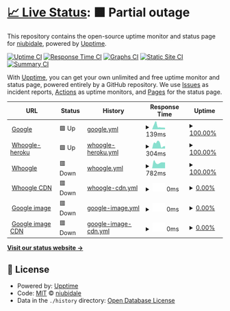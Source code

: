 # [📈 Live Status](https://niubidale.github.io/upptime): <!--live status--> **🟧 Partial outage**

This repository contains the open-source uptime monitor and status page for [niubidale](https://niubidale.github.io/upptime), powered by [Upptime](https://github.com/upptime/upptime).

[![Uptime CI](https://github.com/niubidale/upptime/workflows/Uptime%20CI/badge.svg)](https://github.com/niubidale/upptime/actions?query=workflow%3A%22Uptime+CI%22)
[![Response Time CI](https://github.com/niubidale/upptime/workflows/Response%20Time%20CI/badge.svg)](https://github.com/niubidale/upptime/actions?query=workflow%3A%22Response+Time+CI%22)
[![Graphs CI](https://github.com/niubidale/upptime/workflows/Graphs%20CI/badge.svg)](https://github.com/niubidale/upptime/actions?query=workflow%3A%22Graphs+CI%22)
[![Static Site CI](https://github.com/niubidale/upptime/workflows/Static%20Site%20CI/badge.svg)](https://github.com/niubidale/upptime/actions?query=workflow%3A%22Static+Site+CI%22)
[![Summary CI](https://github.com/niubidale/upptime/workflows/Summary%20CI/badge.svg)](https://github.com/niubidale/upptime/actions?query=workflow%3A%22Summary+CI%22)

With [Upptime](https://upptime.js.org), you can get your own unlimited and free uptime monitor and status page, powered entirely by a GitHub repository. We use [Issues](https://github.com/niubidale/upptime/issues) as incident reports, [Actions](https://github.com/niubidale/upptime/actions) as uptime monitors, and [Pages](https://niubidale.github.io/upptime) for the status page.

<!--start: status pages-->
<!-- This summary is generated by Upptime (https://github.com/upptime/upptime) -->
<!-- Do not edit this manually, your changes will be overwritten -->
<!-- prettier-ignore -->
| URL | Status | History | Response Time | Uptime |
| --- | ------ | ------- | ------------- | ------ |
| <img alt="" src="https://icons.duckduckgo.com/ip3/www.google.com.ico" height="13"> [Google](https://www.google.com) | 🟩 Up | [google.yml](https://github.com/niubidale/upptime/commits/HEAD/history/google.yml) | <details><summary><img alt="Response time graph" src="./graphs/google/response-time-week.png" height="20"> 139ms</summary><br><a href="https://niubidale.github.io/upptime/history/google"><img alt="Response time 103" src="https://img.shields.io/endpoint?url=https%3A%2F%2Fraw.githubusercontent.com%2Fniubidale%2Fupptime%2FHEAD%2Fapi%2Fgoogle%2Fresponse-time.json"></a><br><a href="https://niubidale.github.io/upptime/history/google"><img alt="24-hour response time 67" src="https://img.shields.io/endpoint?url=https%3A%2F%2Fraw.githubusercontent.com%2Fniubidale%2Fupptime%2FHEAD%2Fapi%2Fgoogle%2Fresponse-time-day.json"></a><br><a href="https://niubidale.github.io/upptime/history/google"><img alt="7-day response time 139" src="https://img.shields.io/endpoint?url=https%3A%2F%2Fraw.githubusercontent.com%2Fniubidale%2Fupptime%2FHEAD%2Fapi%2Fgoogle%2Fresponse-time-week.json"></a><br><a href="https://niubidale.github.io/upptime/history/google"><img alt="30-day response time 122" src="https://img.shields.io/endpoint?url=https%3A%2F%2Fraw.githubusercontent.com%2Fniubidale%2Fupptime%2FHEAD%2Fapi%2Fgoogle%2Fresponse-time-month.json"></a><br><a href="https://niubidale.github.io/upptime/history/google"><img alt="1-year response time 103" src="https://img.shields.io/endpoint?url=https%3A%2F%2Fraw.githubusercontent.com%2Fniubidale%2Fupptime%2FHEAD%2Fapi%2Fgoogle%2Fresponse-time-year.json"></a></details> | <details><summary><a href="https://niubidale.github.io/upptime/history/google">100.00%</a></summary><a href="https://niubidale.github.io/upptime/history/google"><img alt="All-time uptime 100.00%" src="https://img.shields.io/endpoint?url=https%3A%2F%2Fraw.githubusercontent.com%2Fniubidale%2Fupptime%2FHEAD%2Fapi%2Fgoogle%2Fuptime.json"></a><br><a href="https://niubidale.github.io/upptime/history/google"><img alt="24-hour uptime 100.00%" src="https://img.shields.io/endpoint?url=https%3A%2F%2Fraw.githubusercontent.com%2Fniubidale%2Fupptime%2FHEAD%2Fapi%2Fgoogle%2Fuptime-day.json"></a><br><a href="https://niubidale.github.io/upptime/history/google"><img alt="7-day uptime 100.00%" src="https://img.shields.io/endpoint?url=https%3A%2F%2Fraw.githubusercontent.com%2Fniubidale%2Fupptime%2FHEAD%2Fapi%2Fgoogle%2Fuptime-week.json"></a><br><a href="https://niubidale.github.io/upptime/history/google"><img alt="30-day uptime 100.00%" src="https://img.shields.io/endpoint?url=https%3A%2F%2Fraw.githubusercontent.com%2Fniubidale%2Fupptime%2FHEAD%2Fapi%2Fgoogle%2Fuptime-month.json"></a><br><a href="https://niubidale.github.io/upptime/history/google"><img alt="1-year uptime 100.00%" src="https://img.shields.io/endpoint?url=https%3A%2F%2Fraw.githubusercontent.com%2Fniubidale%2Fupptime%2FHEAD%2Fapi%2Fgoogle%2Fuptime-year.json"></a></details>
| <img alt="" src="https://icons.duckduckgo.com/ip3/laisou.herokuapp.com.ico" height="13"> [Whoogle-heroku](https://laisou.herokuapp.com) | 🟩 Up | [whoogle-heroku.yml](https://github.com/niubidale/upptime/commits/HEAD/history/whoogle-heroku.yml) | <details><summary><img alt="Response time graph" src="./graphs/whoogle-heroku/response-time-week.png" height="20"> 304ms</summary><br><a href="https://niubidale.github.io/upptime/history/whoogle-heroku"><img alt="Response time 708" src="https://img.shields.io/endpoint?url=https%3A%2F%2Fraw.githubusercontent.com%2Fniubidale%2Fupptime%2FHEAD%2Fapi%2Fwhoogle-heroku%2Fresponse-time.json"></a><br><a href="https://niubidale.github.io/upptime/history/whoogle-heroku"><img alt="24-hour response time 161" src="https://img.shields.io/endpoint?url=https%3A%2F%2Fraw.githubusercontent.com%2Fniubidale%2Fupptime%2FHEAD%2Fapi%2Fwhoogle-heroku%2Fresponse-time-day.json"></a><br><a href="https://niubidale.github.io/upptime/history/whoogle-heroku"><img alt="7-day response time 304" src="https://img.shields.io/endpoint?url=https%3A%2F%2Fraw.githubusercontent.com%2Fniubidale%2Fupptime%2FHEAD%2Fapi%2Fwhoogle-heroku%2Fresponse-time-week.json"></a><br><a href="https://niubidale.github.io/upptime/history/whoogle-heroku"><img alt="30-day response time 1027" src="https://img.shields.io/endpoint?url=https%3A%2F%2Fraw.githubusercontent.com%2Fniubidale%2Fupptime%2FHEAD%2Fapi%2Fwhoogle-heroku%2Fresponse-time-month.json"></a><br><a href="https://niubidale.github.io/upptime/history/whoogle-heroku"><img alt="1-year response time 708" src="https://img.shields.io/endpoint?url=https%3A%2F%2Fraw.githubusercontent.com%2Fniubidale%2Fupptime%2FHEAD%2Fapi%2Fwhoogle-heroku%2Fresponse-time-year.json"></a></details> | <details><summary><a href="https://niubidale.github.io/upptime/history/whoogle-heroku">100.00%</a></summary><a href="https://niubidale.github.io/upptime/history/whoogle-heroku"><img alt="All-time uptime 100.00%" src="https://img.shields.io/endpoint?url=https%3A%2F%2Fraw.githubusercontent.com%2Fniubidale%2Fupptime%2FHEAD%2Fapi%2Fwhoogle-heroku%2Fuptime.json"></a><br><a href="https://niubidale.github.io/upptime/history/whoogle-heroku"><img alt="24-hour uptime 100.00%" src="https://img.shields.io/endpoint?url=https%3A%2F%2Fraw.githubusercontent.com%2Fniubidale%2Fupptime%2FHEAD%2Fapi%2Fwhoogle-heroku%2Fuptime-day.json"></a><br><a href="https://niubidale.github.io/upptime/history/whoogle-heroku"><img alt="7-day uptime 100.00%" src="https://img.shields.io/endpoint?url=https%3A%2F%2Fraw.githubusercontent.com%2Fniubidale%2Fupptime%2FHEAD%2Fapi%2Fwhoogle-heroku%2Fuptime-week.json"></a><br><a href="https://niubidale.github.io/upptime/history/whoogle-heroku"><img alt="30-day uptime 100.00%" src="https://img.shields.io/endpoint?url=https%3A%2F%2Fraw.githubusercontent.com%2Fniubidale%2Fupptime%2FHEAD%2Fapi%2Fwhoogle-heroku%2Fuptime-month.json"></a><br><a href="https://niubidale.github.io/upptime/history/whoogle-heroku"><img alt="1-year uptime 100.00%" src="https://img.shields.io/endpoint?url=https%3A%2F%2Fraw.githubusercontent.com%2Fniubidale%2Fupptime%2FHEAD%2Fapi%2Fwhoogle-heroku%2Fuptime-year.json"></a></details>
| <img alt="" src="https://icons.duckduckgo.com/ip3/152.70.95.232.ico" height="13"> [Whoogle](http://152.70.95.232:2095) | 🟥 Down | [whoogle.yml](https://github.com/niubidale/upptime/commits/HEAD/history/whoogle.yml) | <details><summary><img alt="Response time graph" src="./graphs/whoogle/response-time-week.png" height="20"> 782ms</summary><br><a href="https://niubidale.github.io/upptime/history/whoogle"><img alt="Response time 677" src="https://img.shields.io/endpoint?url=https%3A%2F%2Fraw.githubusercontent.com%2Fniubidale%2Fupptime%2FHEAD%2Fapi%2Fwhoogle%2Fresponse-time.json"></a><br><a href="https://niubidale.github.io/upptime/history/whoogle"><img alt="24-hour response time 791" src="https://img.shields.io/endpoint?url=https%3A%2F%2Fraw.githubusercontent.com%2Fniubidale%2Fupptime%2FHEAD%2Fapi%2Fwhoogle%2Fresponse-time-day.json"></a><br><a href="https://niubidale.github.io/upptime/history/whoogle"><img alt="7-day response time 782" src="https://img.shields.io/endpoint?url=https%3A%2F%2Fraw.githubusercontent.com%2Fniubidale%2Fupptime%2FHEAD%2Fapi%2Fwhoogle%2Fresponse-time-week.json"></a><br><a href="https://niubidale.github.io/upptime/history/whoogle"><img alt="30-day response time 702" src="https://img.shields.io/endpoint?url=https%3A%2F%2Fraw.githubusercontent.com%2Fniubidale%2Fupptime%2FHEAD%2Fapi%2Fwhoogle%2Fresponse-time-month.json"></a><br><a href="https://niubidale.github.io/upptime/history/whoogle"><img alt="1-year response time 677" src="https://img.shields.io/endpoint?url=https%3A%2F%2Fraw.githubusercontent.com%2Fniubidale%2Fupptime%2FHEAD%2Fapi%2Fwhoogle%2Fresponse-time-year.json"></a></details> | <details><summary><a href="https://niubidale.github.io/upptime/history/whoogle">100.00%</a></summary><a href="https://niubidale.github.io/upptime/history/whoogle"><img alt="All-time uptime 99.98%" src="https://img.shields.io/endpoint?url=https%3A%2F%2Fraw.githubusercontent.com%2Fniubidale%2Fupptime%2FHEAD%2Fapi%2Fwhoogle%2Fuptime.json"></a><br><a href="https://niubidale.github.io/upptime/history/whoogle"><img alt="24-hour uptime 99.99%" src="https://img.shields.io/endpoint?url=https%3A%2F%2Fraw.githubusercontent.com%2Fniubidale%2Fupptime%2FHEAD%2Fapi%2Fwhoogle%2Fuptime-day.json"></a><br><a href="https://niubidale.github.io/upptime/history/whoogle"><img alt="7-day uptime 100.00%" src="https://img.shields.io/endpoint?url=https%3A%2F%2Fraw.githubusercontent.com%2Fniubidale%2Fupptime%2FHEAD%2Fapi%2Fwhoogle%2Fuptime-week.json"></a><br><a href="https://niubidale.github.io/upptime/history/whoogle"><img alt="30-day uptime 100.00%" src="https://img.shields.io/endpoint?url=https%3A%2F%2Fraw.githubusercontent.com%2Fniubidale%2Fupptime%2FHEAD%2Fapi%2Fwhoogle%2Fuptime-month.json"></a><br><a href="https://niubidale.github.io/upptime/history/whoogle"><img alt="1-year uptime 99.98%" src="https://img.shields.io/endpoint?url=https%3A%2F%2Fraw.githubusercontent.com%2Fniubidale%2Fupptime%2FHEAD%2Fapi%2Fwhoogle%2Fuptime-year.json"></a></details>
| <img alt="" src="https://icons.duckduckgo.com/ip3/s.100cc.fun.ico" height="13"> [Whoogle CDN](https://s.100cc.fun) | 🟥 Down | [whoogle-cdn.yml](https://github.com/niubidale/upptime/commits/HEAD/history/whoogle-cdn.yml) | <details><summary><img alt="Response time graph" src="./graphs/whoogle-cdn/response-time-week.png" height="20"> 0ms</summary><br><a href="https://niubidale.github.io/upptime/history/whoogle-cdn"><img alt="Response time 830" src="https://img.shields.io/endpoint?url=https%3A%2F%2Fraw.githubusercontent.com%2Fniubidale%2Fupptime%2FHEAD%2Fapi%2Fwhoogle-cdn%2Fresponse-time.json"></a><br><a href="https://niubidale.github.io/upptime/history/whoogle-cdn"><img alt="24-hour response time 0" src="https://img.shields.io/endpoint?url=https%3A%2F%2Fraw.githubusercontent.com%2Fniubidale%2Fupptime%2FHEAD%2Fapi%2Fwhoogle-cdn%2Fresponse-time-day.json"></a><br><a href="https://niubidale.github.io/upptime/history/whoogle-cdn"><img alt="7-day response time 0" src="https://img.shields.io/endpoint?url=https%3A%2F%2Fraw.githubusercontent.com%2Fniubidale%2Fupptime%2FHEAD%2Fapi%2Fwhoogle-cdn%2Fresponse-time-week.json"></a><br><a href="https://niubidale.github.io/upptime/history/whoogle-cdn"><img alt="30-day response time 962" src="https://img.shields.io/endpoint?url=https%3A%2F%2Fraw.githubusercontent.com%2Fniubidale%2Fupptime%2FHEAD%2Fapi%2Fwhoogle-cdn%2Fresponse-time-month.json"></a><br><a href="https://niubidale.github.io/upptime/history/whoogle-cdn"><img alt="1-year response time 830" src="https://img.shields.io/endpoint?url=https%3A%2F%2Fraw.githubusercontent.com%2Fniubidale%2Fupptime%2FHEAD%2Fapi%2Fwhoogle-cdn%2Fresponse-time-year.json"></a></details> | <details><summary><a href="https://niubidale.github.io/upptime/history/whoogle-cdn">0.00%</a></summary><a href="https://niubidale.github.io/upptime/history/whoogle-cdn"><img alt="All-time uptime 89.47%" src="https://img.shields.io/endpoint?url=https%3A%2F%2Fraw.githubusercontent.com%2Fniubidale%2Fupptime%2FHEAD%2Fapi%2Fwhoogle-cdn%2Fuptime.json"></a><br><a href="https://niubidale.github.io/upptime/history/whoogle-cdn"><img alt="24-hour uptime 0.00%" src="https://img.shields.io/endpoint?url=https%3A%2F%2Fraw.githubusercontent.com%2Fniubidale%2Fupptime%2FHEAD%2Fapi%2Fwhoogle-cdn%2Fuptime-day.json"></a><br><a href="https://niubidale.github.io/upptime/history/whoogle-cdn"><img alt="7-day uptime 0.00%" src="https://img.shields.io/endpoint?url=https%3A%2F%2Fraw.githubusercontent.com%2Fniubidale%2Fupptime%2FHEAD%2Fapi%2Fwhoogle-cdn%2Fuptime-week.json"></a><br><a href="https://niubidale.github.io/upptime/history/whoogle-cdn"><img alt="30-day uptime 24.33%" src="https://img.shields.io/endpoint?url=https%3A%2F%2Fraw.githubusercontent.com%2Fniubidale%2Fupptime%2FHEAD%2Fapi%2Fwhoogle-cdn%2Fuptime-month.json"></a><br><a href="https://niubidale.github.io/upptime/history/whoogle-cdn"><img alt="1-year uptime 89.47%" src="https://img.shields.io/endpoint?url=https%3A%2F%2Fraw.githubusercontent.com%2Fniubidale%2Fupptime%2FHEAD%2Fapi%2Fwhoogle-cdn%2Fuptime-year.json"></a></details>
| <img alt="" src="https://icons.duckduckgo.com/ip3/so.100cc.fun.ico" height="13"> [Google image](http://so.100cc.fun) | 🟥 Down | [google-image.yml](https://github.com/niubidale/upptime/commits/HEAD/history/google-image.yml) | <details><summary><img alt="Response time graph" src="./graphs/google-image/response-time-week.png" height="20"> 0ms</summary><br><a href="https://niubidale.github.io/upptime/history/google-image"><img alt="Response time 813" src="https://img.shields.io/endpoint?url=https%3A%2F%2Fraw.githubusercontent.com%2Fniubidale%2Fupptime%2FHEAD%2Fapi%2Fgoogle-image%2Fresponse-time.json"></a><br><a href="https://niubidale.github.io/upptime/history/google-image"><img alt="24-hour response time 0" src="https://img.shields.io/endpoint?url=https%3A%2F%2Fraw.githubusercontent.com%2Fniubidale%2Fupptime%2FHEAD%2Fapi%2Fgoogle-image%2Fresponse-time-day.json"></a><br><a href="https://niubidale.github.io/upptime/history/google-image"><img alt="7-day response time 0" src="https://img.shields.io/endpoint?url=https%3A%2F%2Fraw.githubusercontent.com%2Fniubidale%2Fupptime%2FHEAD%2Fapi%2Fgoogle-image%2Fresponse-time-week.json"></a><br><a href="https://niubidale.github.io/upptime/history/google-image"><img alt="30-day response time 809" src="https://img.shields.io/endpoint?url=https%3A%2F%2Fraw.githubusercontent.com%2Fniubidale%2Fupptime%2FHEAD%2Fapi%2Fgoogle-image%2Fresponse-time-month.json"></a><br><a href="https://niubidale.github.io/upptime/history/google-image"><img alt="1-year response time 813" src="https://img.shields.io/endpoint?url=https%3A%2F%2Fraw.githubusercontent.com%2Fniubidale%2Fupptime%2FHEAD%2Fapi%2Fgoogle-image%2Fresponse-time-year.json"></a></details> | <details><summary><a href="https://niubidale.github.io/upptime/history/google-image">0.00%</a></summary><a href="https://niubidale.github.io/upptime/history/google-image"><img alt="All-time uptime 75.67%" src="https://img.shields.io/endpoint?url=https%3A%2F%2Fraw.githubusercontent.com%2Fniubidale%2Fupptime%2FHEAD%2Fapi%2Fgoogle-image%2Fuptime.json"></a><br><a href="https://niubidale.github.io/upptime/history/google-image"><img alt="24-hour uptime 0.00%" src="https://img.shields.io/endpoint?url=https%3A%2F%2Fraw.githubusercontent.com%2Fniubidale%2Fupptime%2FHEAD%2Fapi%2Fgoogle-image%2Fuptime-day.json"></a><br><a href="https://niubidale.github.io/upptime/history/google-image"><img alt="7-day uptime 0.00%" src="https://img.shields.io/endpoint?url=https%3A%2F%2Fraw.githubusercontent.com%2Fniubidale%2Fupptime%2FHEAD%2Fapi%2Fgoogle-image%2Fuptime-week.json"></a><br><a href="https://niubidale.github.io/upptime/history/google-image"><img alt="30-day uptime 24.33%" src="https://img.shields.io/endpoint?url=https%3A%2F%2Fraw.githubusercontent.com%2Fniubidale%2Fupptime%2FHEAD%2Fapi%2Fgoogle-image%2Fuptime-month.json"></a><br><a href="https://niubidale.github.io/upptime/history/google-image"><img alt="1-year uptime 75.67%" src="https://img.shields.io/endpoint?url=https%3A%2F%2Fraw.githubusercontent.com%2Fniubidale%2Fupptime%2FHEAD%2Fapi%2Fgoogle-image%2Fuptime-year.json"></a></details>
| <img alt="" src="https://icons.duckduckgo.com/ip3/go.100cc.fun.ico" height="13"> [Google image CDN](https://go.100cc.fun) | 🟥 Down | [google-image-cdn.yml](https://github.com/niubidale/upptime/commits/HEAD/history/google-image-cdn.yml) | <details><summary><img alt="Response time graph" src="./graphs/google-image-cdn/response-time-week.png" height="20"> 0ms</summary><br><a href="https://niubidale.github.io/upptime/history/google-image-cdn"><img alt="Response time 805" src="https://img.shields.io/endpoint?url=https%3A%2F%2Fraw.githubusercontent.com%2Fniubidale%2Fupptime%2FHEAD%2Fapi%2Fgoogle-image-cdn%2Fresponse-time.json"></a><br><a href="https://niubidale.github.io/upptime/history/google-image-cdn"><img alt="24-hour response time 0" src="https://img.shields.io/endpoint?url=https%3A%2F%2Fraw.githubusercontent.com%2Fniubidale%2Fupptime%2FHEAD%2Fapi%2Fgoogle-image-cdn%2Fresponse-time-day.json"></a><br><a href="https://niubidale.github.io/upptime/history/google-image-cdn"><img alt="7-day response time 0" src="https://img.shields.io/endpoint?url=https%3A%2F%2Fraw.githubusercontent.com%2Fniubidale%2Fupptime%2FHEAD%2Fapi%2Fgoogle-image-cdn%2Fresponse-time-week.json"></a><br><a href="https://niubidale.github.io/upptime/history/google-image-cdn"><img alt="30-day response time 879" src="https://img.shields.io/endpoint?url=https%3A%2F%2Fraw.githubusercontent.com%2Fniubidale%2Fupptime%2FHEAD%2Fapi%2Fgoogle-image-cdn%2Fresponse-time-month.json"></a><br><a href="https://niubidale.github.io/upptime/history/google-image-cdn"><img alt="1-year response time 805" src="https://img.shields.io/endpoint?url=https%3A%2F%2Fraw.githubusercontent.com%2Fniubidale%2Fupptime%2FHEAD%2Fapi%2Fgoogle-image-cdn%2Fresponse-time-year.json"></a></details> | <details><summary><a href="https://niubidale.github.io/upptime/history/google-image-cdn">0.00%</a></summary><a href="https://niubidale.github.io/upptime/history/google-image-cdn"><img alt="All-time uptime 91.35%" src="https://img.shields.io/endpoint?url=https%3A%2F%2Fraw.githubusercontent.com%2Fniubidale%2Fupptime%2FHEAD%2Fapi%2Fgoogle-image-cdn%2Fuptime.json"></a><br><a href="https://niubidale.github.io/upptime/history/google-image-cdn"><img alt="24-hour uptime 0.00%" src="https://img.shields.io/endpoint?url=https%3A%2F%2Fraw.githubusercontent.com%2Fniubidale%2Fupptime%2FHEAD%2Fapi%2Fgoogle-image-cdn%2Fuptime-day.json"></a><br><a href="https://niubidale.github.io/upptime/history/google-image-cdn"><img alt="7-day uptime 0.00%" src="https://img.shields.io/endpoint?url=https%3A%2F%2Fraw.githubusercontent.com%2Fniubidale%2Fupptime%2FHEAD%2Fapi%2Fgoogle-image-cdn%2Fuptime-week.json"></a><br><a href="https://niubidale.github.io/upptime/history/google-image-cdn"><img alt="30-day uptime 24.33%" src="https://img.shields.io/endpoint?url=https%3A%2F%2Fraw.githubusercontent.com%2Fniubidale%2Fupptime%2FHEAD%2Fapi%2Fgoogle-image-cdn%2Fuptime-month.json"></a><br><a href="https://niubidale.github.io/upptime/history/google-image-cdn"><img alt="1-year uptime 91.35%" src="https://img.shields.io/endpoint?url=https%3A%2F%2Fraw.githubusercontent.com%2Fniubidale%2Fupptime%2FHEAD%2Fapi%2Fgoogle-image-cdn%2Fuptime-year.json"></a></details>

<!--end: status pages-->

[**Visit our status website →**](https://niubidale.github.io/upptime)

## 📄 License

- Powered by: [Upptime](https://github.com/upptime/upptime)
- Code: [MIT](./LICENSE) © [niubidale](https://niubidale.github.io/upptime)
- Data in the `./history` directory: [Open Database License](https://opendatacommons.org/licenses/odbl/1-0/)
